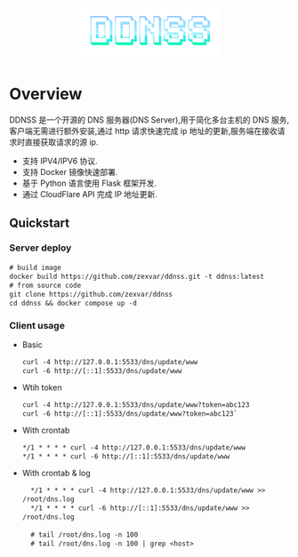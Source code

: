 <div align=center>
   <img src="logo.png" width=50% alt="DDNS Server">
</div>

# Overview

DDNSS 是一个开源的 DNS 服务器(DNS Server),用于简化多台主机的 DNS 服务,客户端无需进行额外安装,通过 http 请求快速完成 ip 地址的更新,服务端在接收请求时直接获取请求的源 ip.

- 支持 IPV4/IPV6 协议.
- 支持 Docker 镜像快速部署.
- 基于 Python 语言使用 Flask 框架开发.
- 通过 CloudFlare API 完成 IP 地址更新.

## Quickstart

### Server deploy

```shell
# build image
docker build https://github.com/zexvar/ddnss.git -t ddnss:latest
# from source code
git clone https://github.com/zexvar/ddnss
cd ddnss && docker compose up -d
```

### Client usage

- Basic
  ```shell
  curl -4 http://127.0.0.1:5533/dns/update/www
  curl -6 http://[::1]:5533/dns/update/www
  ```
- Wtih token

  ```shell
  curl -4 http://127.0.0.1:5533/dns/update/www?token=abc123
  curl -6 http://[::1]:5533/dns/update/www?token=abc123`
  ```

- With crontab

  ```shell
  */1 * * * * curl -4 http://127.0.0.1:5533/dns/update/www
  */1 * * * * curl -6 http://[::1]:5533/dns/update/www

  ```

- With crontab & log

  ```shell
    */1 * * * * curl -4 http://127.0.0.1:5533/dns/update/www >> /root/dns.log
    */1 * * * * curl -6 http://[::1]:5533/dns/update/www >> /root/dns.log

    # tail /root/dns.log -n 100
    # tail /root/dns.log -n 100 | grep <host>
  ```
